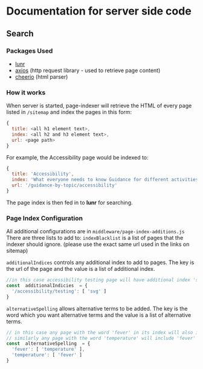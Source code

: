 
# Documentation for server side code



## Search
### Packages Used
- [lunr](https://lunrjs.com/)
- [axios](https://github.com/axios/axios) (http request library - used to retrieve page content)
- [cheerio](https://github.com/cheeriojs/cheerio) (html parser)

### How it works
When server is started, page-indexer will retrieve the HTML of every page listed in `/sitemap` and index the pages in this form:
```js
{
  title: <all h1 element text>,
  index: <all h2 and h3 element text>,
  url: <page path>
}
```
For example, the Accessibility page would be indexed to:
```js
{
  title: 'Accessibility',
  index: 'What everyone needs to know Guidance for different activities Get in touch',
  url: '/guidance-by-topic/accessibility'
}
```
The page index is then fed in to **lunr** for searching.

### Page Index Configuration
All additional configurations are in `middleware/page-index-additions.js`
There are three lists to add to:
`indexBlacklist` is a list of pages that the indexer should ignore. (please use the exact same url used in the links on sitemap)

`additionalIndices` controls any additional index to add to pages. The key is the url of the page and the value is a list of additional index.
```js
//in this case accessibility testing page will have additional index 'svg' added
const  additionalIndicies  = {
  '/accessibility/testing': [ 'svg' ]
}
```

`alternativeSpelling` allows alternative terms to be added. The key is the word which you want alternative terms and the value is a list of alternative terms.
```js
// in this case any page with the word 'fever' in its index will also include 'temperature' in the index
// similarly any page with the word 'temperature' will include 'fever' in the index
const  alternativeSpelling  = {
  'fever': [ 'temperature' ],
  'temperature': [ 'fever' ]
}
```
